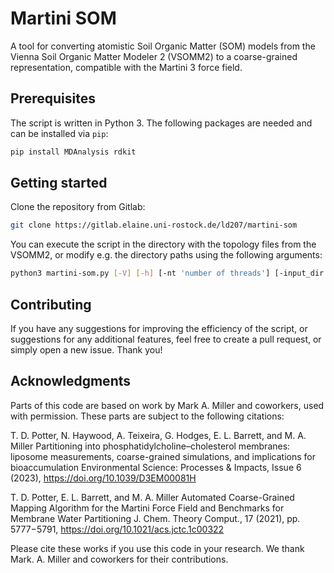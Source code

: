 # Martini SOM

A tool for converting atomistic Soil Organic Matter (SOM) models from the Vienna Soil Organic Matter Modeler 2 (VSOMM2) to a coarse-grained representation, compatible with the Martini 3 force field.

## Prerequisites

The script is written in Python 3. The following packages are needed and can be installed via `pip`:
```bash
pip install MDAnalysis rdkit
```

## Getting started

Clone the repository from Gitlab:
```bash
git clone https://gitlab.elaine.uni-rostock.de/ld207/martini-som
```
You can execute the script in the directory with the topology files from the VSOMM2, or modify e.g. the directory paths
using the following arguments:
```bash
python3 martini-som.py [-V] [-h] [-nt 'number of threads'] [-input_dir 'input directory'] [-output_dir 'output directory'] [-n_confs 'number of conformers'] [-map '"cog" or "com" mapping'] [-parametrize '(yes/no) parametrize the molecules, or only output mapped structure file']
```

## Contributing
If you have any suggestions for improving the efficiency of the script, or suggestions for any additional features, feel free to create a pull request, or simply open a new issue. Thank you!

## Acknowledgments
Parts of this code are based on work by Mark A. Miller and coworkers, used with permission.
These parts are subject to the following citations:

T. D. Potter, N. Haywood, A. Teixeira, G. Hodges, E. L. Barrett, and M. A. Miller
Partitioning into phosphatidylcholine–cholesterol membranes: liposome measurements, coarse-grained simulations, 
and implications for bioaccumulation
Environmental Science: Processes & Impacts, Issue 6 (2023), https://doi.org/10.1039/D3EM00081H 

T. D. Potter, E. L. Barrett, and M. A. Miller
Automated Coarse-Grained Mapping Algorithm for the Martini Force Field and Benchmarks for Membrane Water Partitioning
J. Chem. Theory Comput., 17 (2021), pp. 5777−5791, https://doi.org/10.1021/acs.jctc.1c00322

Please cite these works if you use this code in your research.
We thank Mark. A. Miller and coworkers for their contributions.

